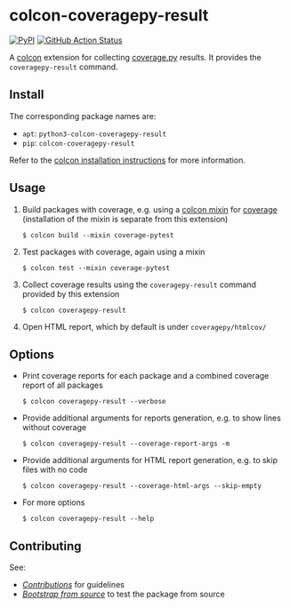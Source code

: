 # colcon-coveragepy-result

[![PyPI](https://img.shields.io/pypi/v/colcon-coveragepy-result)](https://pypi.org/project/colcon-coveragepy-result/)
[![GitHub Action Status](https://github.com/colcon/colcon-coveragepy-result/actions/workflows/ci.yaml/badge.svg?branch=master&event=push)](https://github.com/colcon/colcon-coveragepy-result/actions/workflows/ci.yaml?query=branch%3Amaster+event%3Apush)

A [colcon](https://colcon.readthedocs.io/) extension for collecting [coverage.py](https://coverage.readthedocs.io/en/stable/) results.
It provides the `coveragepy-result` command.

## Install

The corresponding package names are:

* `apt`: `python3-colcon-coveragepy-result`
* `pip`: `colcon-coveragepy-result`

Refer to the [colcon installation instructions](https://colcon.readthedocs.io/en/released/user/installation.html) for more information.
## Usage

1. Build packages with coverage, e.g. using a [colcon mixin](https://colcon.readthedocs.io/en/released/reference/verb/mixin.html) for [coverage](https://github.com/colcon/colcon-mixin-repository/blob/master/coverage.mixin) (installation of the mixin is separate from this extension)
   ```shell
   $ colcon build --mixin coverage-pytest
   ```
1. Test packages with coverage, again using a mixin
   ```shell
   $ colcon test --mixin coverage-pytest
   ```
1. Collect coverage results using the `coveragepy-result` command provided by this extension
   ```shell
   $ colcon coveragepy-result
   ```
1. Open HTML report, which by default is under `coveragepy/htmlcov/`

## Options

* Print coverage reports for each package and a combined coverage report of all packages
   ```shell
   $ colcon coveragepy-result --verbose
   ```
* Provide additional arguments for reports generation, e.g. to show lines without coverage
   ```shell
   $ colcon coveragepy-result --coverage-report-args -m
   ```
* Provide additional arguments for HTML report generation, e.g. to skip files with no code
   ```shell
   $ colcon coveragepy-result --coverage-html-args --skip-empty
   ```
* For more options
   ```shell
   $ colcon coveragepy-result --help
   ```

## Contributing

See:

* [*Contributions*](https://colcon.readthedocs.io/en/released/developer/contribution.html) for guidelines
* [*Bootstrap from source*](https://colcon.readthedocs.io/en/released/developer/bootstrap.html) to test the package from source
